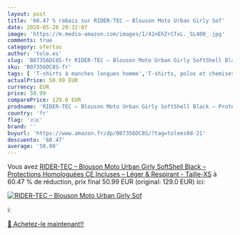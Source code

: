 ```yaml
---
layout: post
title: '60.47 % rabais sur RIDER-TEC – Blouson Moto Urban Girly Sof'
date: 2020-05-28 20:32:07
image: 'https://m.media-amazon.com/images/I/41nEhZrCfxL._SL400_.jpg'
comments: true
category: ofertas
author: 'tole.es'
slug: 'B07356DC8S-fr RIDER-TEC – Blouson Moto Urban Girly SoftShell Black –...'
sku: 'B07356DC8S-fr'
tags: [ 'T-shirts à manches longues homme','T-shirts, polos et chemises homme','Vêtements','Vêtements homme', ]
actualPrice: 50.99 EUR
currency: EUR
price: 50.99
comparePrice: 129.0 EUR
prodname: 'RIDER-TEC – Blouson Moto Urban Girly SoftShell Black – Protections Homologuées CE Incluses – Léger & Respirant  - Taille-XS'
country: 'fr'
flag: '🇫🇷'
brand: ''
buyurl: 'https://www.amazon.fr/dp/B07356DC8S/?tag=tolees0d-21'
descuento: '60.47'
average: '50.99'
---
```


Vous avez [RIDER-TEC – Blouson Moto Urban Girly SoftShell Black – Protections Homologuées CE Incluses – Léger & Respirant  - Taille-XS](https://www.amazon.fr/dp/B07356DC8S/?tag=tolees0d-21)  à  60.47 % de réduction, prix final  50.99 EUR (original: 129.0 EUR) ici:

[![RIDER-TEC – Blouson Moto Urban Girly Sof](https://m.media-amazon.com/images/I/41nEhZrCfxL._SL400_.jpg)](https://www.amazon.fr/dp/B07356DC8S/?tag=tolees0d-21)

ℹ️:


[🛒 Achetez-le maintenant!!](https://www.amazon.fr/dp/B07356DC8S/?tag=tolees0d-21)
